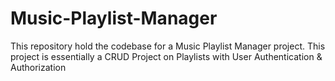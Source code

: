 # Music-Playlist-Manager
This repository hold the codebase for a Music Playlist Manager project. This project is essentially a CRUD Project on Playlists with User Authentication &amp; Authorization
